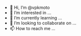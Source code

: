 - 👋 Hi, I’m @vpkmoto
- 👀 I’m interested in ...
- 🌱 I’m currently learning ...
- 💞️ I’m looking to collaborate on ...
- 📫 How to reach me ...

<!---
vpkmoto/vpkmoto is a ✨ special ✨ repository because its `README.md` (this file) appears on your GitHub profile.
You can click the Preview link to take a look at your changes.
--->
